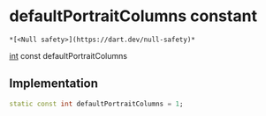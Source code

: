 


# defaultPortraitColumns constant




    *[<Null safety>](https://dart.dev/null-safety)*


[int](https://api.flutter.dev/flutter/dart-core/int-class.html) const defaultPortraitColumns
  







## Implementation

```dart
static const int defaultPortraitColumns = 1;


```








